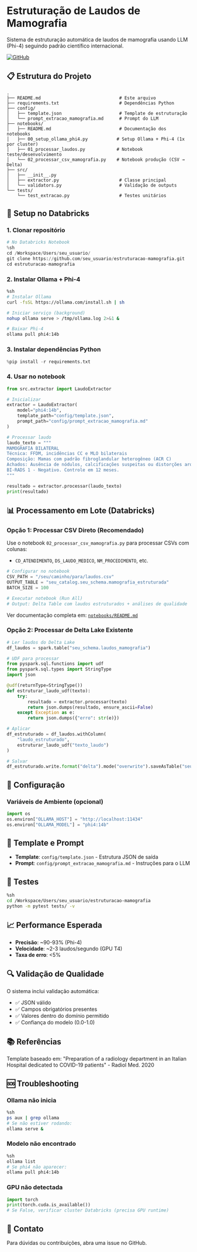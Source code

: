 # Estruturação de Laudos de Mamografia

Sistema de estruturação automática de laudos de mamografia usando LLM (Phi-4) seguindo padrão científico internacional.

[![GitHub](https://img.shields.io/badge/GitHub-radiologia--extracao--mamografia-blue)](https://github.com/eduardocaminha/radiologia-extracao-mamografia)

## 📋 Estrutura do Projeto

```
.
├── README.md                              # Este arquivo
├── requirements.txt                       # Dependências Python
├── config/
│   ├── template.json                      # Template de estruturação
│   └── prompt_extracao_mamografia.md      # Prompt do LLM
├── notebooks/
│   ├── README.md                          # Documentação dos notebooks
│   ├── 00_setup_ollama_phi4.py           # Setup Ollama + Phi-4 (1x por cluster)
│   ├── 01_processar_laudos.py            # Notebook teste/desenvolvimento
│   └── 02_processar_csv_mamografia.py    # Notebook produção (CSV → Delta)
├── src/
│   ├── __init__.py
│   ├── extractor.py                       # Classe principal
│   └── validators.py                      # Validação de outputs
└── tests/
    └── test_extracao.py                   # Testes unitários
```

## 🚀 Setup no Databricks

### 1. Clonar repositório

```python
# No Databricks Notebook
%sh
cd /Workspace/Users/seu_usuario/
git clone https://github.com/seu_usuario/estruturacao-mamografia.git
cd estruturacao-mamografia
```

### 2. Instalar Ollama + Phi-4

```bash
%sh
# Instalar Ollama
curl -fsSL https://ollama.com/install.sh | sh

# Iniciar serviço (background)
nohup ollama serve > /tmp/ollama.log 2>&1 &

# Baixar Phi-4
ollama pull phi4:14b
```

### 3. Instalar dependências Python

```python
%pip install -r requirements.txt
```

### 4. Usar no notebook

```python
from src.extractor import LaudoExtractor

# Inicializar
extractor = LaudoExtractor(
    model="phi4:14b",
    template_path="config/template.json",
    prompt_path="config/prompt_extracao_mamografia.md"
)

# Processar laudo
laudo_texto = """
MAMOGRAFIA BILATERAL
Técnica: FFDM, incidências CC e MLO bilaterais
Composição: Mamas com padrão fibroglandular heterogêneo (ACR C)
Achados: Ausência de nódulos, calcificações suspeitas ou distorções arquiteturais
BI-RADS 1 - Negativo. Controle em 12 meses.
"""

resultado = extractor.processar(laudo_texto)
print(resultado)
```

## 📊 Processamento em Lote (Databricks)

### Opção 1: Processar CSV Direto (Recomendado)

Use o notebook `02_processar_csv_mamografia.py` para processar CSVs com colunas:
- `CD_ATENDIMENTO`, `DS_LAUDO_MEDICO`, `NM_PROCEDIMENTO`, etc.

```python
# Configurar no notebook
CSV_PATH = "/seu/caminho/para/laudos.csv"
OUTPUT_TABLE = "seu_catalog.seu_schema.mamografia_estruturada"
BATCH_SIZE = 100

# Executar notebook (Run All)
# Output: Delta Table com laudos estruturados + análises de qualidade
```

Ver documentação completa em: [`notebooks/README.md`](notebooks/README.md)

### Opção 2: Processar de Delta Lake Existente

```python
# Ler laudos do Delta Lake
df_laudos = spark.table("seu_schema.laudos_mamografia")

# UDF para processar
from pyspark.sql.functions import udf
from pyspark.sql.types import StringType
import json

@udf(returnType=StringType())
def estruturar_laudo_udf(texto):
    try:
        resultado = extractor.processar(texto)
        return json.dumps(resultado, ensure_ascii=False)
    except Exception as e:
        return json.dumps({"erro": str(e)})

# Aplicar
df_estruturado = df_laudos.withColumn(
    "laudo_estruturado",
    estruturar_laudo_udf("texto_laudo")
)

# Salvar
df_estruturado.write.format("delta").mode("overwrite").saveAsTable("seu_schema.laudos_estruturados")
```

## 🔧 Configuração

### Variáveis de Ambiente (opcional)

```python
import os
os.environ["OLLAMA_HOST"] = "http://localhost:11434"
os.environ["OLLAMA_MODEL"] = "phi4:14b"
```

## 📝 Template e Prompt

- **Template**: `config/template.json` - Estrutura JSON de saída
- **Prompt**: `config/prompt_extracao_mamografia.md` - Instruções para o LLM

## 🧪 Testes

```bash
%sh
cd /Workspace/Users/seu_usuario/estruturacao-mamografia
python -m pytest tests/ -v
```

## 📈 Performance Esperada

- **Precisão**: ~90-93% (Phi-4)
- **Velocidade**: ~2-3 laudos/segundo (GPU T4)
- **Taxa de erro**: <5%

## 🔍 Validação de Qualidade

O sistema inclui validação automática:
- ✅ JSON válido
- ✅ Campos obrigatórios presentes
- ✅ Valores dentro do domínio permitido
- ✅ Confiança do modelo (0.0-1.0)

## 📚 Referências

Template baseado em: "Preparation of a radiology department in an Italian Hospital dedicated to COVID-19 patients" - Radiol Med. 2020

## 🆘 Troubleshooting

### Ollama não inicia
```bash
%sh
ps aux | grep ollama
# Se não estiver rodando:
ollama serve &
```

### Modelo não encontrado
```bash
%sh
ollama list
# Se phi4 não aparecer:
ollama pull phi4:14b
```

### GPU não detectada
```python
import torch
print(torch.cuda.is_available())
# Se False, verificar cluster Databricks (precisa GPU runtime)
```

## 📧 Contato

Para dúvidas ou contribuições, abra uma issue no GitHub.

